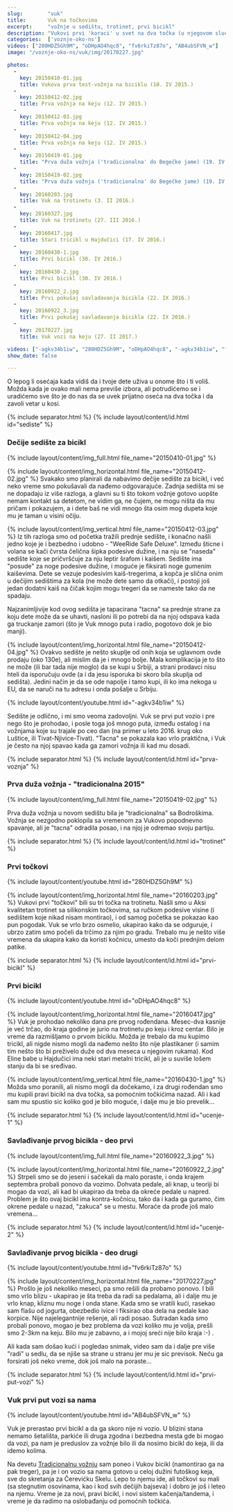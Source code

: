 ```yaml
---
slug:        "vuk"
title:       Vuk na točkovima
excerpt:     "vožnje u sedištu, trotinet, prvi bicikl"
description: "Vukovi prvi 'koraci' u svet na dva točka (u njegovom slučaju i po koji točak pride). Kako smo odabrali dečije sedište, Vukov prvi bicikl, trotinet..."
categories:  ['voznje-oko-ns']
videos: ["280HDZ5Gh9M", "oDHpAO4hqc8", "fv6rkiTz87o", "AB4ubSFVN_w"]
image: "/voznje-oko-ns/vuk/img/20170227.jpg"

photos:
  -
    key: 20150410-01.jpg
    title: Vukova prva test-vožnja na biciklu (10. IV 2015.)
  -
    key: 20150412-02.jpg
    title: Prva vožnja na keju (12. IV 2015.)
  -
    key: 20150412-03.jpg
    title: Prva vožnja na keju (12. IV 2015.)
  -
    key: 20150412-04.jpg
    title: Prva vožnja na keju (12. IV 2015.)
  -
    key: 20150419-01.jpg
    title: "Prva duža vožnja ('tradicionalna' do Begečke jame) (19. IV 2015.)"
  -
    key: 20150419-02.jpg
    title: "Prva duža vožnja ('tradicionalna' do Begečke jame) (19. IV 2015.)"
  -
    key: 20160203.jpg
    title: Vuk na trotinetu (3. II 2016.)
  -
    key: 20160327.jpg
    title: Vuk na trotinetu (27. III 2016.)
  -
    key: 20160417.jpg
    title: Stari tricikl u Hajdučici (17. IV 2016.)
  -
    key: 20160430-1.jpg
    title: Prvi bicikl (30. IV 2016.)
  -
    key: 20160430-2.jpg
    title: Prvi bicikl (30. IV 2016.)
  -
    key: 20160922_2.jpg
    title: Prvi pokušaj savladavanja bicikla (22. IX 2016.)
  -
    key: 20160922_3.jpg
    title: Prvi pokušaj savladavanja bicikla (22. IX 2016.)
  -
    key: 20170227.jpg
    title: Vuk vozi na keju (27. II 2017.)

videos: ["-agkv34b1iw", "280HDZ5Gh9M", "oDHpAO4hqc8", "-agkv34b1iw", "fv6rkiTz87o"]
show_date: false

---
```


O lepog li osećaja kada vidiš da i tvoje dete uživa u onome što i ti voliš. Možda kada je ovako mali nema previše izbora,
ali potrudićemo se i uradićemo sve što je do nas da se uvek prijatno oseća na dva točka i da zavoli vetar u kosi.
  

{% include separator.html %}
{% include layout/content/id.html id="sediste" %}
### Dečije sedište za bicikl

{% include layout/content/img_full.html file_name="20150410-01.jpg" %}

{% include layout/content/img_horizontal.html file_name="20150412-02.jpg" %}
Svakako smo planirali da nabavimo dečije sedište za bicikl, i već neko vreme smo pokušavali da nađemo odgovarajuće. Zadnja
sedišta mi se ne dopadaju iz više razloga, a glavni su ti što tokom vožnje gotovo uopšte nemam kontakt sa detetom, ne 
vidim ga, ne čujem, ne mogu ništa da mu pričam i pokazujem, a i dete baš ne vidi mnogo šta osim mog dupeta koje mu je taman
u visini očiju.

{% include layout/content/img_vertical.html file_name="20150412-03.jpg" %}
Iz tih razloga smo od početka tražili prednje sedište, i konačno našli jedno koje je i bezbedno i udobno - "WeeRide Safe Deluxe".
Između šticne i volana se kači čvrsta čelična šipka podesive dužine, i na nju se "naseda" sedište koje se pričvršćuje za nju
leptir šrafom i kaišem. Sedište ima "posude" za noge podesive dužine, i moguće je fiksirati noge gumenim kaiševima. Dete se
vezuje podesivim kaiš-tregerima, a kopča je slična onim u dečijim sedištima za kola (ne može dete samo da otkači), i 
postoji još jedan dodatni kaiš na čičak kojim mogu tregeri da se nameste tako da ne spadaju.

Najzanimljivije kod ovog sedišta je tapacirana "tacna" sa prednje strane za koju dete može da se uhavti, nasloni ili po potrebi
da na njoj odspava kada ga truckanje zamori (što je Vuk mnogo puta i radio, pogotovo dok je bio manji).

{% include layout/content/img_horizontal.html file_name="20150412-04.jpg" %}
Ovakvo sedište je nešto skuplje od onih koja se uglavnom ovde prodaju (oko 130e), ali mislim da je i mnogo bolje. Mala 
komplikacija je to što ne može (ili bar tada nije moglo) da se kupi u Srbiji, a strani prodavci nisu 
hteli da isporučuju ovde (a i da jesu isporuka bi skoro bila skuplja od sedišta). Jedini način je da se ode napolje i tamo
kupi, ili ko ima nekoga u EU, da se naruči na tu adresu i onda pošalje u Srbiju.

{% include layout/content/youtube.html id="-agkv34b1iw" %}

Sedište je odlično, i mi smo veoma zadovoljni. Vuk se prvi put vozio i pre nego što je prohodao, i posle toga još mnogo
puta, između ostalog i na vožnjama koje su trajale po ceo dan (na primer u leto 2016. krug oko Luštice, ili Tivat-Njivice-Tivat).
"Tacna" se pokazala kao vrlo praktična, i Vuk je često na njoj spavao kada ga zamori vožnja ili kad mu dosadi.


{% include separator.html %}
{% include layout/content/id.html id="prva-voznja" %}
### Prva duža vožnja - "tradicionalna 2015"

{% include layout/content/img_full.html file_name="20150419-02.jpg" %}

Prva duža vožnja u novom sedištu bila je "tradicionalna" sa Bodroškima. Vožnja se nezgodno poklopila sa vremenom za
Vukovo popodnevno spavanje, ali je "tacna" odradila posao, i na njoj je odremao svoju partiju.


{% include separator.html %}
{% include layout/content/id.html id="trotinet" %}
### Prvi točkovi  
  
{% include layout/content/youtube.html id="280HDZ5Gh9M" %}

{% include layout/content/img_horizontal.html file_name="20160203.jpg" %}
Vukovi prvi "točkovi" bili su tri točka na trotinetu. Našli smo u Aksi kvalitetan trotinet sa silikonskim točkovima, sa
ručkom podesive visine (i sedištem koje nikad nisam montirao), i od samog početka se pokazao kao pun pogodak. Vuk se vrlo
brzo osmelio, ukapirao kako da se odguruje, i ubrzo zatim smo počeli da trčimo za njim po gradu. Trebalo mu je nešto više
vremena da ukapira kako da koristi kočnicu, umesto da koči prednjim delom patike.


{% include separator.html %}
{% include layout/content/id.html id="prvi-bicikl" %}
### Prvi bicikl  
  
{% include layout/content/youtube.html id="oDHpAO4hqc8" %}

{% include layout/content/img_horizontal.html file_name="20160417.jpg" %}
Vuk je prohodao nekoliko dana pre prvog rođendana. Mesec-dva kasnije je već trčao, do kraja godine je jurio na trotinetu 
po keju i kroz centar. Bilo je vreme da razmišljamo o prvom biciklu. Možda je trebalo da mu kupimo tricikl, ali nigde nismo
mogli da nađemo nešto što nije plastikaner (i samim tim nešto što bi preživelo duže od dva meseca u njegovim rukama). Kod
Eline babe u Hajdučici ima neki stari metalni tricikl, ali je u suviše lošem stanju da bi se sređivao. 

{% include layout/content/img_vertical.html file_name="20160430-1.jpg" %}
Možda smo poranili, ali nismo mogli da dočekamo, i za drugi rođendan smo mu kupili pravi bicikl na dva točka, sa pomoćnim
točkićima nazad. Ali i kad sam mu spustio sic koliko god je bilo moguće, i dalje mu je bio prevelik...


{% include separator.html %}
{% include layout/content/id.html id="ucenje-1" %}
### Savlađivanje prvog bicikla - deo prvi

{% include layout/content/img_full.html file_name="20160922_3.jpg" %}

{% include layout/content/img_horizontal.html file_name="20160922_2.jpg" %}
Strpeli smo se do jeseni i sačekali da malo poraste, i onda krajem septembra probali ponovo da vozimo. Dohvata pedale,
ali knap, u teoriji bi mogao da vozi, ali kad bi ukapirao da treba da okreće pedale u napred. Problem je što ovaj bicikl
ima kontra-kočnicu, tako da i kada ga guramo, čim okrene pedale u nazad, "zakuca" se u mestu. Moraće da prođe još malo 
vremena...


{% include separator.html %}
{% include layout/content/id.html id="ucenje-2" %}
### Savlađivanje prvog bicikla - deo drugi  
  
{% include layout/content/youtube.html id="fv6rkiTz87o" %}

{% include layout/content/img_horizontal.html file_name="20170227.jpg" %}
Prošlo je još nekoliko meseci, pa smo rešili da probamo ponovo. I bili smo vrlo blizu - ukapirao je šta treba da radi sa
pedalama, ali i dalje mu je vrlo knap, kliznu mu noge i onda stane. Kada smo se vratili kući, rasekao sam flašu od jogurta,
obezbedio ivice i fiksirao oba dela na pedale kao korpice. Nije najelegantnije rešenje, ali radi posao. Sutradan kada smo
probali ponovo, mogao je bez problema da vozi koliko mu je volja, prešli smo 2-3km na keju. Bilo mu je zabavno, a i mojoj
sreći nije bilo kraja :-) .

Ali kada sam došao kući i pogledao snimak, video sam da i dalje pre više "radi" u sedlu, da se njiše sa strane u stranu jer
mu je sic previsok. Neću ga forsirati još neko vreme, dok još malo na poraste...


{% include separator.html %}
{% include layout/content/id.html id="prvi-put-vozi" %}
### Vuk prvi put vozi sa nama 
  
{% include layout/content/youtube.html id="AB4ubSFVN_w" %}

Vuk je prerastao prvi bicikl a da ga skoro nije ni vozio. U blizini stana nemamo šetališta, parkiće ili druga zgodna i 
bezbedna mesta gde bi mogao da vozi, pa nam je preduslov za vožnje bilo ili da nosimo bicikl do keja, ili da idemo kolima.

Na devetu <a href="/voznje-oko-ns/tradicionalna-voznja-do-begecke-jame/">Tradicionalnu vožnju</a> sam poneo i Vukov bicikl
(namontirao ga na pak treger), pa je i on vozio sa nama gotovo u celoj dužini futoškog keja, sve do skretanja za Čerevićku
Skelu. Lepo to njemu ide, ali točkovi su mali (sa stegnutim osovinama, kao i kod svih dečijih bajseva) i dobro je još
i leteo na njemu. Vreme je za novi, pravi bicikl, i novi sistem kačenja/tandema, i vreme je da radimo na oslobađanju od
pomoćnih točkića.